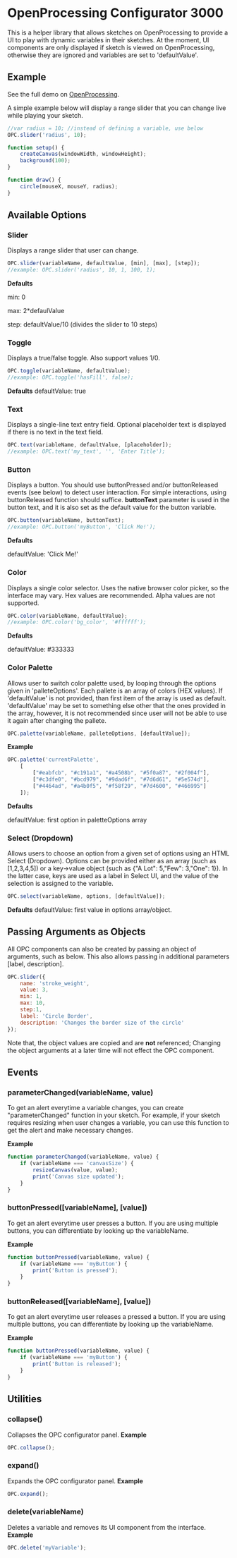 # OpenProcessing Configurator 3000

This is a helper library that allows sketches on OpenProcessing to provide a UI to play with dynamic variables in their sketches. At the moment, UI components are only displayed if sketch is viewed on OpenProcessing, otherwise they are ignored and variables are set to 'defaultValue'.

## Example

See the full demo on [OpenProcessing](https://openprocessing.org/sketch/1532131).

A simple example below will display a range slider that you can change live while playing your sketch. 

```js
//var radius = 10; //instead of defining a variable, use below
OPC.slider('radius', 10);

function setup() {
    createCanvas(windowWidth, windowHeight);
    background(100);
}

function draw() {
    circle(mouseX, mouseY, radius);
}
```

## Available Options

### Slider

Displays a range slider that user can change. 

```js
OPC.slider(variableName, defaultValue, [min], [max], [step]);
//example: OPC.slider('radius', 10, 1, 100, 1);
```

**Defaults**

min: 0

max: 2*defaulValue

step: defaultValue/10 (divides the slider to 10 steps)

### Toggle

Displays a true/false toggle. Also support values 1/0. 

```js
OPC.toggle(variableName, defaultValue);
//example: OPC.toggle('hasFill', false);
```

**Defaults**
defaultValue: true

### Text

Displays a single-line text entry field. Optional placeholder text is displayed if there is no text in the text field.

```javascript
OPC.text(variableName, defaultValue, [placeholder]);
//example: OPC.text('my_text', '', 'Enter Title');
```

### Button

Displays a button. You should use buttonPressed and/or buttonReleased events (see below) to detect user interaction. For simple interactions, using buttonReleased function should suffice.
**buttonText** parameter is used in the button text, and it is also set as the default value for the button variable.

```javascript
OPC.button(variableName, buttonText);
//example: OPC.button('myButton', 'Click Me!');
```

**Defaults**

defaultValue: 'Click Me!'

### Color

Displays a single color selector. Uses the native browser color picker, so the interface may vary. Hex values are recommended. Alpha values are not supported.

```javascript
OPC.color(variableName, defaultValue);
//example: OPC.color('bg_color', '#ffffff');
```

**Defaults**

defaultValue: #333333

### Color Palette

Allows user to switch color palette used, by looping through the options given in 'palleteOptions'. Each pallete is an array of colors (HEX values). If 'defaultValue' is not provided, than first item of the array is used as default. 'defaultValue' may be set to something else other that the ones provided in the array, however, it is not recommended since user will not be able to use it again after changing the pallete.

```javascript
OPC.palette(variableName, palleteOptions, [defaultValue]);
```

**Example**

```javascript
OPC.palette('currentPalette',
    [
        ["#eabfcb", "#c191a1", "#a4508b", "#5f0a87", "#2f004f"],
        ["#c3dfe0", "#bcd979", "#9dad6f", "#7d6d61", "#5e574d"],
        ["#4464ad", "#a4b0f5", "#f58f29", "#7d4600", "#466995"]
    ]);
```

**Defaults**

defaultValue: first option in paletteOptions array

### Select (Dropdown)

Allows users to choose an option from a given set of options using an HTML Select (Dropdown).
Options can be provided either as an array (such as [1,2,3,4,5]) or a key->value object (such as {"A Lot": 5,"Few": 3,"One": 1}). In the latter case, keys are used as a label in Select UI, and the value of the selection is assigned to the variable. 

```javascript
OPC.select(variableName, options, [defaultValue]);
```

**Defaults**
defaultValue: first value in options array/object.



## Passing Arguments as Objects
All OPC components can also be created by passing an object of arguments, such as below. This also allows passing in additional parameters [label, description].
```javascript
OPC.slider({
	name: 'stroke_weight',
	value: 3,
	min: 1,
	max: 10,
	step:1,
	label: 'Circle Border',
	description: 'Changes the border size of the circle'
});
```
Note that, the object values are copied and are **not** referenced; Changing the object arguments at a later time will not effect the OPC component.

## Events

### parameterChanged(variableName, value)

To get an alert everytime a variable changes, you can create "parameterChanged" function in your sketch. For example, if your sketch requires resizing when user changes a variable, you can use this function to get the alert and make necessary changes.

**Example**

```javascript
function parameterChanged(variableName, value) {
    if (variableName === 'canvasSize') {
        resizeCanvas(value, value);
        print('Canvas size updated');
    }
}
```

### buttonPressed([variableName], [value])

To get an alert everytime user presses a button. If you are using multiple buttons, you can differentiate by looking up the variableName. 

**Example**

```javascript
function buttonPressed(variableName, value) {
	if (variableName === 'myButton') {
		print('Button is pressed');
	}
}
```

### buttonReleased([variableName], [value])

To get an alert everytime user releases a pressed a button. If you are using multiple buttons, you can differentiate by looking up the variableName. 

**Example**

```javascript
function buttonPressed(variableName, value) {
	if (variableName === 'myButton') {
		print('Button is released');
	}
}
```


## Utilities

### collapse()

Collapses the OPC configurator panel.
**Example**

```javascript
OPC.collapse();
```

### expand()

Expands the OPC configurator panel.
**Example**

```javascript
OPC.expand();
```

### delete(variableName)

Deletes a variable and removes its UI component from the interface.
**Example**

```javascript
OPC.delete('myVariable');
```
